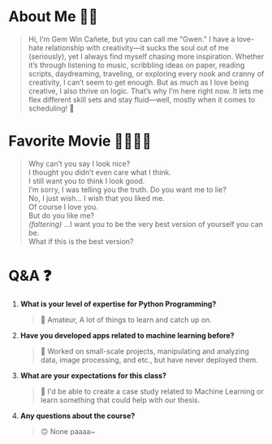 # About Me 👋🏻

> Hi, I’m Gem Win Cañete, but you can call me "Gwen." I have a love-hate relationship with creativity—it sucks the soul out of me (seriously), yet I always find myself chasing more inspiration. Whether it’s through listening to music, scribbling ideas on paper, reading scripts, daydreaming, traveling, or exploring every nook and cranny of creativity, I can’t seem to get enough.  But as much as I love being creative, I also thrive on logic. That’s why I’m here right now. It lets me flex different skill sets and stay fluid—well, mostly when it comes to scheduling! 🤪

# Favorite Movie 👩🏻‍👧🏻

>Why can’t you say I look nice?  
>I thought you didn’t even care what I think.  
>I still want you to think I look good.  
>I’m sorry, I was telling you the truth. Do you want me to lie?  
>No, I just wish... I wish that you liked me.  
>Of course I love you.  
>But do you like me?  
>*(faltering)* ...I want you to be the very best version of yourself you can be.  
>What if this is the best version?  


# Q&A ❓

1. **What is your level of expertise for Python Programming?**  
    > 🐍 Amateur, A lot of things to learn and catch up on.  

2. **Have you developed apps related to machine learning before?**  
    > 🤖 Worked on small-scale projects, manipulating and analyzing data, image processing, and etc., but have never deployed them.  

3. **What are your expectations for this class?**  
    > 🎯 I'd be able to create a case study related to Machine Learning or learn something that could help with our thesis.  

4. **Any questions about the course?**  
    > 🙃 None paaaa~
